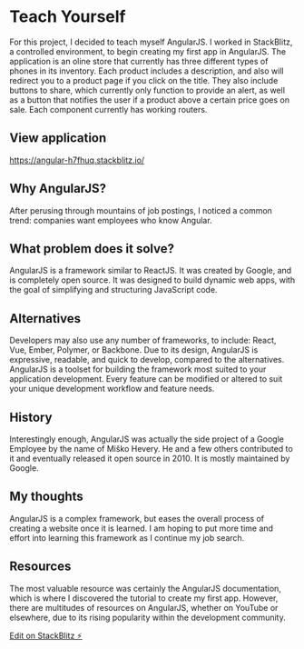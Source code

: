 # Teach Yourself
For this project, I decided to teach myself AngularJS. I worked in StackBlitz, a controlled environment, to begin creating my first app in AngularJS. The application is an oline store that currently has three different types of phones in its inventory. Each product includes a description, and also will redirect you to a product page if you click on the title. They also include buttons to share, which currently only function to provide an alert, as well as a button that notifies the user if a product above a certain price goes on sale. Each component currently has working routers. 

## View application
https://angular-h7fhuq.stackblitz.io/

## Why AngularJS?
After perusing through mountains of job postings, I noticed a common trend: companies
want employees who know Angular. 

## What problem does it solve?
AngularJS is a framework similar to ReactJS. It was created by Google, and is completely
open source. It was designed to build dynamic web apps, with the goal of simplifying and structuring JavaScript code.

## Alternatives
Developers may also use any number of frameworks, to include: React, Vue, Ember, Polymer, or Backbone. Due to its design, AngularJS is expressive, readable, and quick to develop, compared to the alternatives. AngularJS is a toolset for building the framework most suited to your application development. Every feature can be modified or altered to suit your unique development workflow and feature needs.

## History
Interestingly enough, AngularJS was actually the side project of a Google Employee by the name of Miško Hevery. He and a few others contributed to it and eventually released it open source in 2010. It is mostly maintained by Google.

## My thoughts
AngularJS is a complex framework, but eases the overall process of creating a website once it is learned. I am hoping to put more time and effort into learning this framework as I continue my job search. 

## Resources
The most valuable resource was certainly the AngularJS documentation, which is where I discovered the tutorial to create my first app. However, there are multitudes of resources on AngularJS, whether on YouTube or elsewhere, due to its rising popularity within the development community.

[Edit on StackBlitz ⚡️](https://stackblitz.com/edit/angular-h7fhuq)